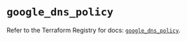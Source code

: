 # `google_dns_policy`

Refer to the Terraform Registry for docs: [`google_dns_policy`](https://registry.terraform.io/providers/hashicorp/google-beta/6.12.0/docs/resources/google_dns_policy).
